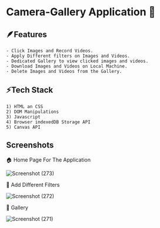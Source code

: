 
# Camera-Gallery Application 📸





## 🪶Features

    - Click Images and Record Videos.
    - Apply Different filters on Images and Videos.
    - Dedicated Gallery to view clicked images and videos.
    - Download Images and Videos on Local Machine.
    - Delete Images and Videos from the Gallery.


## ⚡Tech Stack

    1) HTML an CSS
    2) DOM Manipulations
    3) Javascript
    4) Browser indexedDB Storage API
    5) Canvas API

## Screenshots

🏠 Home Page For The Application

![Screenshot (273)](https://user-images.githubusercontent.com/67583012/153873021-4e3db872-48f5-4970-9b61-e7a2bb134ad6.png)

🎥 Add Different Filters 

![Screenshot (272)](https://user-images.githubusercontent.com/67583012/153866638-a26e6b82-6063-42c2-8ccf-3b2d707798b5.png)

🌌 Gallery

![Screenshot (271)](https://user-images.githubusercontent.com/67583012/153866741-15463a77-8afb-4ea7-9a57-74d07d93fad8.png)


